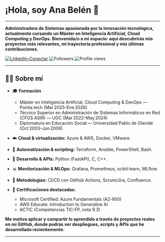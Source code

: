 # ¡Hola, soy Ana Belén 👋
---

**Administradora de Sistemas apasionada por la innovación tecnológica, actualmente cursando un Máster en Inteligencia Artificial, Cloud Computing y DevOps. Bienvenida/o a mi espacio: aquí descubrirás mis proyectos más relevantes, mi trayectoria profesional y mis últimas contribuciones.**

[![LinkedIn–Conectar](https://img.shields.io/badge/LinkedIn–Conectar-0A66C2?style=flat&logo=linkedin&logoColor=white&labelColor=violet)](https://www.linkedin.com/in/ana-belen-ballesteros-redondo) ![Followers](https://img.shields.io/github/followers/anabbre?style=flat&logo=github&logoColor=white&label=Followers&labelColor=black&color=violet) ![Profile views](https://komarev.com/ghpvc/?username=anabbre&style=flat&)

---

## 👩‍💻 Sobre mí

- 🎓 **Formación**  
  - Máster en Inteligencia Artificial, Cloud Computing & DevOps — Pontia.tech (Mar 2025–Ene 2026)  
  - Técnico Superior en Administración de Sistemas Informáticos en Red (CFGS ASIR) — UOC (Mar 2022–May 2024)  
  - Diplomatura en Educación Social — Universidad Pablo de Olavide (Oct 2003–Jun 2006)  


- ☁️ **Cloud & virtualización:** Azure & AWS, Docker, VMware.  
- 🔧 **Automatización & scripting:** Terraform, Ansible, PowerShell, Bash.  
- 🐍 **Desarrollo & APIs:** Python (FastAPI), C, C++.  
- 📊 **Monitorización & MLOps:** Grafana, Prometheus, scikit‑learn, MLflow.  
- 🤝 **Metodologías:** CI/CD con GitHub Actions, Scrum/Jira, Confluence.  
- 📜 **Certificaciones destacadas:**  
  - Microsoft Certified: Azure Fundamentals (AZ‑900)  
  - AWS Educate: Introduction to Generative AI  
  - ACTIC (Competencias TIC‑FP, nota 9.3)

**Me motiva aplicar y compartir lo aprendido a través de proyectos reales en mi GitHub, donde podrás ver despliegues, scripts y APIs que he desarrollado recientemente.**

---
